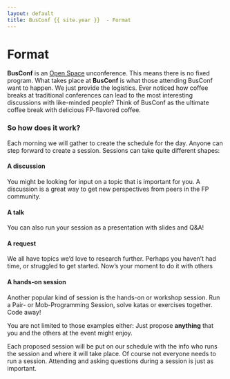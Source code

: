 ```yaml
---
layout: default
title: BusConf {{ site.year }}  - Format
---
```


<div class="post">
	<h1 class="pageTitle">Format</h1>

<p class="intro">
<b>BusConf</b> is an <a href="https://en.wikipedia.org/wiki/Open_Space_Technology">Open Space</a> unconference. This means there is no fixed program. What takes place at <b>BusConf</b> is what those attending BusConf want to happen. We just provide the logistics. Ever noticed how coffee breaks at traditional conferences can lead to the most interesting discussions with like-minded people? Think of BusConf as the ultimate coffee break with delicious FP-flavored coffee.
</p>

<h3>So how does it work?</h3>

<p class="intro">
Each morning we will gather to create the schedule for the day. Anyone can step forward to create a session. Sessions can take quite different shapes:
</p>

<h4>A discussion</h4>
  <p class="intro">
  You might be looking for input on a topic that is important for you. A discussion is a great way to get new perspectives from peers in the FP community.
  </p>

<h4>A talk</h4>
  <p class="intro">
  You can also run your session as a presentation with slides and Q&A!
  </p>

<h4>A request</h4>
  <p class="intro">
  We all have topics we’d love to research further. Perhaps you haven’t had time, or struggled to get started. Now’s your moment to do it with others
  </p>

<h4>A hands-on session</h4>
  <p class="intro">
  Another popular kind of session is the hands-on or workshop session. Run a Pair- or Mob-Programming Session, solve katas or exercises together. Code away!
  </p>

<p class="intro">
You are not limited to those examples either: Just propose <b>anything</b> that you and the others at the event might enjoy.
</p>

<p class="intro">
Each proposed session will be put on our schedule with the info who runs the session and where it will take place. Of course not everyone needs to run a session. Attending and asking questions during a session is just as important.
</p>

</div>
